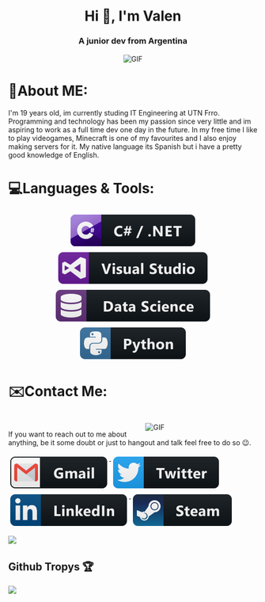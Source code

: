 <h1 align="center">Hi 👋, I'm Valen</h1>
<h3 align="center">A junior dev from Argentina</h3>

<div align="center">
<img hight="300" width="700" alt="GIF" align="center" src="https://media1.tenor.com/images/f4d420037e1a34666d43f006ede7d686/tenor.gif">
</div>

# 💬About ME:

I'm 19 years old, im currently studing IT Engineering at UTN Frro. Programming and technology has been my passion since very little and im aspiring to work as a full time dev one day in the future. In my free time I like to play videogames, Minecraft is one of my favourites and I also enjoy making servers for it. My native language its Spanish but i have a pretty good knowledge of English. 

# 💻Languages & Tools:
<p align="center">
  
  <a href="#">
    <img src="svg/dev/languages/csharp_dotnet.svg" alt="csharp" style="vertical-align:top; margin:6px 4px">
    <img src="svg/dev/tools/visualstudio.svg" alt="visual studio" style="vertical-align:top; margin:6px 4px">
    <img src="svg/dev/misc/datascience.svg" alt="SQL" style="vertical-align:top; margin:6px 4px">
    <img src="svg/dev/languages/python.svg" alt="python" style="vertical-align:top; margin:6px 4px">
  </a>  
  
</p>

# ✉️Contact Me:
<p>
 </br>


<img hight="320" width="45%" align="right" alt="GIF" src="https://i.pinimg.com/originals/0f/57/12/0f5712b3287488aa84cf53c2e4f60cb3.gif">

If you want to reach out to me about anything, be it some doubt or just to hangout and talk feel free to do so 😉.
<p img align="left">
  <a href="mailto:valentinodidio943@gmail.com">
    <img src="svg/social/gmail.svg" alt="mail" style="vertical-align:top; margin:6px 4px">
  </a>  
  
  <a href="https://twitter.com/Valendidio943">
    <img src="svg/social/twitter.svg" alt="twitter" style="vertical-align:top; margin:6px 4px">
  </a>  
  
  <a href="https://www.linkedin.com/in/valendidio943/">
    <img src="svg/social/linkedin.svg" alt="linkedin" style="vertical-align:top; margin:6px 4px">
  </a>
  
  <a href="https://steamcommunity.com/id/ElMoha943943/">
    <img src="svg/social/steam.svg" alt="steam" style="vertical-align:top; margin:6px 4px">
  </a>
</p>

<p align="left" >  
  <a> 
    <img src="https://github-readme-stats.vercel.app/api?username=ElMoha943&&show_icons=true&theme=radical" width="50%"/>
  </a>
</p>

## Github Tropys 🏆
<p>
  <img src="https://github-profile-trophy.vercel.app/?username=elmoha943&margin-w=25&margin-h=25&column=7&theme=darkhub" />    
</p>

